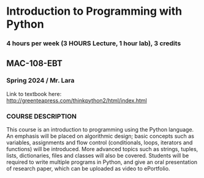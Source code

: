 # Introduction to Programming with Python
### 4 hours per week (3 HOURS Lecture, 1 hour lab), 3 credits
## MAC-108-EBT
### Spring 2024 / Mr. Lara 

Link to textbook here: http://greenteapress.com/thinkpython2/html/index.html

### COURSE DESCRIPTION
This course is an introduction to programming using the Python language. An emphasis will be
placed on algorithmic design; basic concepts such as variables, assignments and flow control
(conditionals, loops, iterators and functions) will be introduced. More advanced topics such as
strings, tuples, lists, dictionaries, files and classes will also be covered. Students will be required
to write multiple programs in Python, and give an oral presentation of research paper, which can
be uploaded as video to ePortfolio. 

